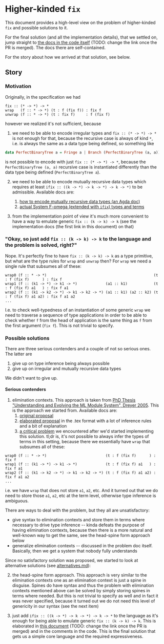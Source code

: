 # Higher-kinded `fix`

This document provides a high-level view on the problem of higher-kinded `fix` and possible solutions to it.

For the final solution (and all the implementation details), that we settled on, jump straight to [the docs in the code itself](https://github.com/The-Blockchain-Company/zerepoch/blob/f551aa864df1104b06cb5a0460f751e1b86d2481/language-zerepoch-core/stdlib/Language/ZerepochCore/StdLib/Type.hs) (TODO: change the link once the PR is merged). The docs there are self-contained.

For the story about how we arrived at that solution, see below.

## Story

### Motivation

Originally, in the specification we had

```
fix :: (* -> *) -> *
wrap   (f :: * -> *) (t : f (fix f)) : fix f
unwrap (f :: * -> *) (t : fix f)     : f (fix f)
```

however we realized it's not sufficient, because

1. we need to be able to encode irregular types and `fix :: (* -> *) -> *` is not enough for that, because the recursive case is always of kind `*`, i.e. is always the same as a data type being defined, so something like

  ```haskell
  data PerfectBinaryTree a = Fringe a | Branch (PerfectBinaryTree (a, a))
  ```

  is not possible to encode with just `fix :: (* -> *) -> *`, because the `PerfectBinaryTree (a, a)` recursive case is instantiated differently than the data type being defined (`PerfectBinaryTree a`).

2. we need to be able to encode mutually recursive data types which requires at least `ifix :: ((k -> *) -> k -> *) -> k -> *)` to be admissible. Available docs are:
    1. [how to encode mutually recursive data types (an Agda doc)](../mutual-type-level-recursion/MutualData.agda)
    2. [actual System F-omega (extended with `ifix`) types and terms](TreeForest.md)

3. from the implementation point of view it's much more convenient to have a way to emulate generic `fix :: (k -> k) -> k` (see the implementation docs (the first link in this document) on that)

### "Okay, so just add `fix :: (k -> k) -> k` to the language and the problem is solved, right?"

Nope. It's perfectly fine to have `fix :: (k -> k) -> k` as a type primitive, but what are the type rules for `wrap` and `unwrap` then? For `wrap` we need a single rule that subsumes all of these:

```
wrap0 (f :: * -> *)                                                 (t : f (fix f)      ) : fix f
wrap1 (f :: (k1 -> *) -> k1 -> *)             (a1 :: k1)            (t : f (fix f) a1   ) : fix f a1
wrap2 (f :: (k1 -> k2 -> *) -> k1 -> k2 -> *) (a1 :: k1) (a2 :: k2) (t : f (fix f) a1 a2) : fix f a1 a2
...
```

I.e. to check well-typedness of an instantiation of some generic `wrap` we need to traverse a sequence of type applications in order to be able to check whether `f` from the head of application is the same thing as `f` from the first argument (`fix f`). This is not trivial to specify.

### Possible solutions

There are three serious contenders and a couple of not so serious ones. The latter are

1. give up on type inference being always possible
2. give up on irregular and mutually recursive data types

We didn't want to give up.

#### Serious contenders

1. elimination contexts. This approach is taken from [PhD Thesis "Understanding and Evolving the ML Module System", Dreyer 2005](https://people.mpi-sws.org/~dreyer/thesis/main.pdf). This is the approach we started from. Available docs are:
    1. [original proposal](proposal.md)
    2. [elaborated proposal](reasoning.tex) in the .tex format with a lot of inference rules and a bit of explanation
    3. [a critical problem](problem.md) we encountered after we'd started implementing this solution. tl;dr is, it's not possible to always infer the types of terms in this setting, because there we essentially have `wrap` that subsumes all of these:

```
wrap0 (f :: * -> *)                           (t : f (fix f)      ) : fix f
wrap1 (f :: (k1 -> *) -> k1 -> *)             (t : f (fix f) a1   ) : fix f a1
wrap2 (f :: (k1 -> k2 -> *) -> k1 -> k2 -> *) (t : f (fix f) a1 a2) : fix f a1 a2
...
```

i.e. we have `wrap` that does not store `a1`, `a2`, etc. And it turned out that we do need to store those `a1`, `a2`, etc at the term level, otherwise type inference is ambiguous.

There are ways to deal with the problem, but they all are unsatisfactory:

 - give syntax to elimination contexts and store them in terms where necessary to drive type inference -- kinda defeats the purpose of having elimination contexts, because then there is a more natural and well-known way to get the same, see the head-spine form approach below
 - generalize elimination contexts -- discussed in the problem doc itself. Basically, then we get a system that nobody fully understands

Since no satisfactory solution was proposed, we started to look at alternative solutions (see [alternatives.md](alternatives.md)):

2. the head-spine form approach. This approach is very similar to the elimination contexts one as an elimination context is just a spine in disguise. Spines do have syntax and thus the problem with elimination contexts mentioned above can be solved by simply storing spines in terms where needed. But this is not trivial to specify as well and in fact it was never specified, because it turned out we do not need this level of genericity in our syntax (see the next item)

3. just add `ifix :: ((k -> *) -> k -> *) -> k -> *` to the language as it's enough for being able to emulate generic `fix :: (k -> k) -> k`. This is elaborated in [this document](https://github.com/The-Blockchain-Company/zerepoch/blob/c9e78465014efe986ce4d4b569fe2b070da2b14c/docs/fomega/mutual-type-level-recursion/IFixIsEnough.agda) (TODO: change the link once the PR is merged) and in the comments in the code. This is the final solution that gets us a simple core language and the required expressiveness.
